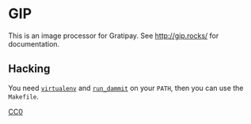 # GIP

This is an image processor for Gratipay. See http://gip.rocks/ for documentation.


## Hacking

You need [`virtualenv`](https://virtualenv.pypa.io/en/latest/) and
[`run_dammit`](https://github.com/whit537/whit537.org/blob/master/run_dammit)
on your `PATH`, then you can use the `Makefile`.

[CC0](https://creativecommons.org/publicdomain/zero/1.0/)
